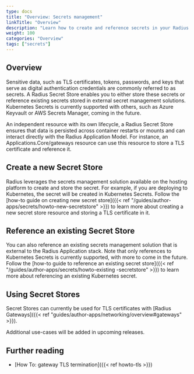 ```yaml
---
type: docs
title: "Overview: Secrets management"
linkTitle: "Overview"
description: "Learn how to create and reference secrets in your Radius Application"
weight: 100
categories: "Overview"
tags: ["secrets"]
---
```


## Overview

Sensitive data, such as TLS certificates, tokens, passwords, and keys that serve as digital authentication credentials are commonly referred to as secrets. A Radius Secret Store enables you to either store these secrets or reference existing secrets stored in external secret management solutions. Kubernetes Secrets is currently supported with others, such as Azure Keyvault or AWS Secrets Manager, coming in the future.

An independent resource with its own lifecycle, a Radius Secret Store ensures that data is persisted across container restarts or mounts and can interact directly with the Radius Application Model. For instance, an Applications.Core/gateways resource can use this resource to store a TLS certificate and reference it.

## Create a new Secret Store 

Radius leverages the secrets management solution available on the hosting platform to create and store the secret. For example, if you are deploying to Kubernetes, the secret will be created in Kubernetes Secrets.
Follow the [how-to guide on creating new secret store]({{< ref "/guides/author-apps/secrets/howto-new-secretstore" >}}) to learn more about creating a new secret store resource and storing a TLS certificate in it.

## Reference an existing Secret Store

You can also reference an existing secrets management solution that is external to the Radius Application stack. Note that only references to Kubernetes Secrets is currently supported, with more to come in the future.
Follow the [how-to guide to reference an existing secret store]({{< ref "/guides/author-apps/secrets/howto-existing -secretstore" >}}) to learn more about referencing an existing Kubernetes secret.

## Using Secret Stores

Secret Stores can currently be used for TLS certificates with [Radius Gateways]({{< ref "guides/author-apps/networking/overview#gateways" >}}).

Additional use-cases will be added in upcoming releases.

## Further reading

- [How To: gateway TLS termination]({{< ref howto-tls >}})
